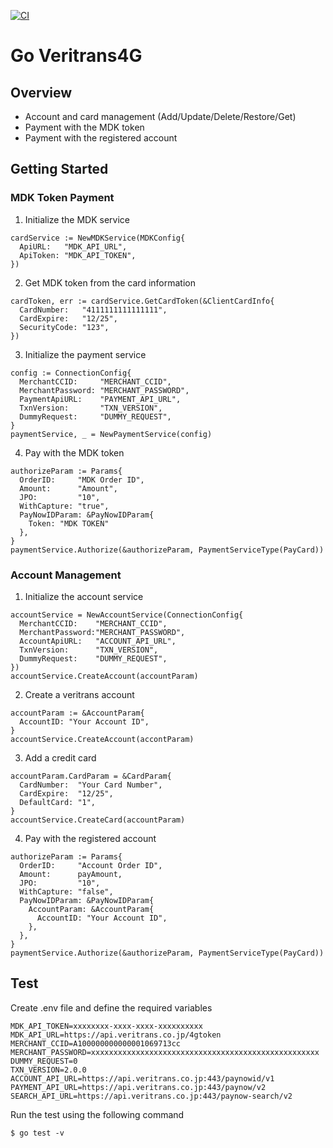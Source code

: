 [![CI](https://github.com/david1992121/veritrans/actions/workflows/main.yml/badge.svg)](https://github.com/david1992121/veritrans/actions/workflows/main.yml)

# Go Veritrans4G

## Overview

- Account and card management (Add/Update/Delete/Restore/Get)
- Payment with the MDK token
- Payment with the registered account

## Getting Started

### MDK Token Payment ###

1. Initialize the MDK service
```
cardService := NewMDKService(MDKConfig{
  ApiURL:   "MDK_API_URL",
  ApiToken: "MDK_API_TOKEN",
})
```
2. Get MDK token from the card information
```
cardToken, err := cardService.GetCardToken(&ClientCardInfo{
  CardNumber:   "4111111111111111",
  CardExpire:   "12/25",
  SecurityCode: "123",
})
```
3. Initialize the payment service
```
config := ConnectionConfig{
  MerchantCCID:     "MERCHANT_CCID",
  MerchantPassword: "MERCHANT_PASSWORD",
  PaymentApiURL:    "PAYMENT_API_URL",
  TxnVersion:       "TXN_VERSION",
  DummyRequest:     "DUMMY_REQUEST",
}
paymentService, _ = NewPaymentService(config)
```
4. Pay with the MDK token
```
authorizeParam := Params{
  OrderID:     "MDK Order ID",
  Amount:      "Amount",
  JPO:         "10",
  WithCapture: "true",
  PayNowIDParam: &PayNowIDParam{
    Token: "MDK TOKEN"
  },
}
paymentService.Authorize(&authorizeParam, PaymentServiceType(PayCard))
```

### Account Management ###

1. Initialize the account service
```
accountService = NewAccountService(ConnectionConfig{
  MerchantCCID:    "MERCHANT_CCID",
  MerchantPassword:"MERCHANT_PASSWORD",
  AccountApiURL:   "ACCOUNT_API_URL",
  TxnVersion:      "TXN_VERSION",
  DummyRequest:    "DUMMY_REQUEST",
})
accountService.CreateAccount(accountParam)
```
2. Create a veritrans account
```
accountParam := &AccountParam{
  AccountID: "Your Account ID",
}
accountService.CreateAccount(accontParam)
```
3. Add a credit card
```
accountParam.CardParam = &CardParam{
  CardNumber:  "Your Card Number",
  CardExpire:  "12/25",
  DefaultCard: "1",
}
accountService.CreateCard(accountParam)
```
4. Pay with the registered account
```
authorizeParam := Params{
  OrderID:     "Account Order ID",
  Amount:      payAmount,
  JPO:         "10",
  WithCapture: "false",
  PayNowIDParam: &PayNowIDParam{
    AccountParam: &AccountParam{
      AccountID: "Your Account ID",
    },
  },
}
paymentService.Authorize(&authorizeParam, PaymentServiceType(PayCard))
```

## Test ##

Create .env file and define the required variables
```
MDK_API_TOKEN=xxxxxxxx-xxxx-xxxx-xxxxxxxxxx
MDK_API_URL=https://api.veritrans.co.jp/4gtoken
MERCHANT_CCID=A100000000000001069713cc
MERCHANT_PASSWORD=xxxxxxxxxxxxxxxxxxxxxxxxxxxxxxxxxxxxxxxxxxxxxxxxxxx
DUMMY_REQUEST=0
TXN_VERSION=2.0.0
ACCOUNT_API_URL=https://api.veritrans.co.jp:443/paynowid/v1
PAYMENT_API_URL=https://api.veritrans.co.jp:443/paynow/v2
SEARCH_API_URL=https://api.veritrans.co.jp:443/paynow-search/v2
```
Run the test using the following command
```console
$ go test -v
```